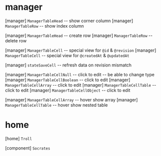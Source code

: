 # manager

[manager] `ManagerTableHead` -- show corner column
[manager] `ManagerTableRow` -- show index column

[manager] `ManagerTableHead` -- create row
[manager] `ManagerTableRow` -- delete row

[manager] `ManagerTableCell` -- special view for `@id` & `@revision`
[manager] `ManagerTableCell` -- special view for `@createdAt` & `@updatedAt`

[manager] `stateSaveCell` -- refresh data on revision mismatch

[manager] `ManagerTableCellNull` -- click to edit -- be able to change type
[manager] `ManagerTableCellBoolean` -- click to edit
[manager] `ManagerTableCellArray` -- click to edit
[manager] `ManagerTableCellTable` -- click to edit
[manager] `ManagerTableCellObject` -- click to edit

[manager] `ManagerTableCellArray` -- hover show array
[manager] `ManagerTableCellTable` -- hover show nested table

# home

[home] `Troll`

[component] `Socrates`
